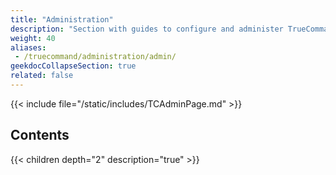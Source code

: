 ```yaml
---
title: "Administration"
description: "Section with guides to configure and administer TrueCommand."
weight: 40
aliases: 
 - /truecommand/administration/admin/
geekdocCollapseSection: true
related: false
---
```


{{< include file="/static/includes/TCAdminPage.md" >}}

<div class="noprint">

## Contents

{{< children depth="2" description="true" >}}

</div>
